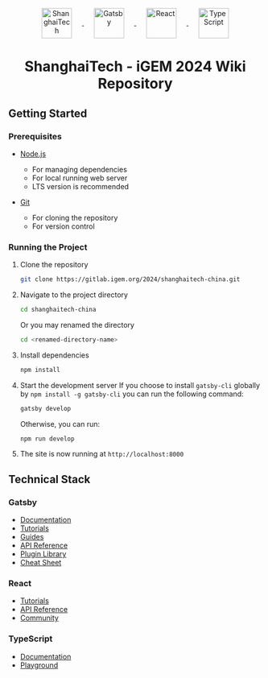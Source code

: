 <p style="text-align:center;">
  <a href="https://www.shanghaitech.edu.cn/">
    <img alt="ShanghaiTech" src="https://static.igem.wiki/teams/5174/repo-readme/shanghaitech-logo.svg" width="60" style="margin: 0 20px; vertical-align: middle;" />
  </a>
  <a href="https://www.gatsbyjs.com/">
    <img alt="Gatsby" src="https://static.igem.wiki/teams/5174/repo-readme/gatsby-logo.svg" width="60" style="margin: 0 20px; vertical-align: middle;" />
  </a>
  <a href="https://react.dev/">
    <img alt="React" src="https://static.igem.wiki/teams/5174/repo-readme/react-logo.svg" width="60" style="margin: 0 20px; vertical-align: middle;" />
  </a>
  <a href="https://www.typescriptlang.org/">
    <img alt="TypeScript" src="https://static.igem.wiki/teams/5174/repo-readme/typescript-logo.svg" width="60" style="margin: 0 20px; vertical-align: middle;" />
  </a>
</p>

<h1 style="text-align:center;">
  ShanghaiTech - iGEM 2024 Wiki Repository
</h1>

## Getting Started

### Prerequisites

- [Node.js](https://nodejs.org/en/download/)
  - For managing dependencies
  - For local running web server
  - LTS version is recommended

- [Git](https://git-scm.com/downloads)
  - For cloning the repository
  - For version control
### Running the Project

1. Clone the repository
    ```bash
    git clone https://gitlab.igem.org/2024/shanghaitech-china.git
    ```
2. Navigate to the project directory
    ```bash
    cd shanghaitech-china
    ```
    Or you may renamed the directory
    ```bash
    cd <renamed-directory-name>
    ```
    
3. Install dependencies
    ```bash
    npm install
    ```

4. Start the development server
   If you choose to install `gatsby-cli` globally by `npm install -g gatsby-cli` 
   you can run the following command:
    ```bash
    gatsby develop
    ```
    Otherwise, you can run:
    ```bash
    npm run develop
    ```

  5. The site is now running at `http://localhost:8000`

    
## Technical Stack

### Gatsby
- [Documentation](https://www.gatsbyjs.com/docs/?utm_source=starter&utm_medium=readme&utm_campaign=minimal-starter-ts)
- [Tutorials](https://www.gatsbyjs.com/docs/tutorial/?utm_source=starter&utm_medium=readme&utm_campaign=minimal-starter-ts)
- [Guides](https://www.gatsbyjs.com/docs/how-to/?utm_source=starter&utm_medium=readme&utm_campaign=minimal-starter-ts)
- [API Reference](https://www.gatsbyjs.com/docs/api-reference/?utm_source=starter&utm_medium=readme&utm_campaign=minimal-starter-ts)
- [Plugin Library](https://www.gatsbyjs.com/plugins?utm_source=starter&utm_medium=readme&utm_campaign=minimal-starter-ts)
- [Cheat Sheet](https://www.gatsbyjs.com/docs/cheat-sheet/?utm_source=starter&utm_medium=readme&utm_campaign=minimal-starter-ts)

### React

- [Tutorials](https://react.dev/learn)
- [API Reference](https://react.dev/reference/react)
- [Community](https://react.dev/community)

### TypeScript

- [Documentation](https://www.typescriptlang.org/docs/)
- [Playground](https://www.typescriptlang.org/play)

